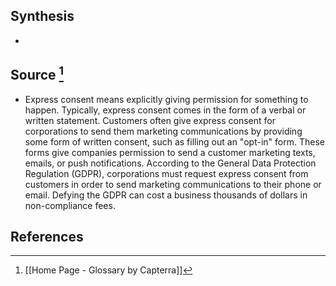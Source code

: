 ## Synthesis
- 
## Source [^1]
- Express consent means explicitly giving permission for something to happen. Typically, express consent comes in the form of a verbal or written statement. Customers often give express consent for corporations to send them marketing communications by providing some form of written consent, such as filling out an "opt-in" form. These forms give companies permission to send a customer marketing texts, emails, or push notifications. According to the General Data Protection Regulation (GDPR), corporations must request express consent from customers in order to send marketing communications to their phone or email. Defying the GDPR can cost a business thousands of dollars in non-compliance fees.
## References

[^1]: [[Home Page - Glossary by Capterra]]